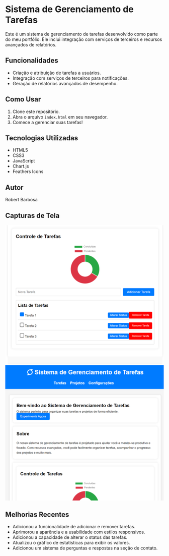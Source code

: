 # Sistema de Gerenciamento de Tarefas

Este é um sistema de gerenciamento de tarefas desenvolvido como parte do meu portfólio. Ele inclui integração com serviços de terceiros e recursos avançados de relatórios.

## Funcionalidades

- Criação e atribuição de tarefas a usuários.
- Integração com serviços de terceiros para notificações.
- Geração de relatórios avançados de desempenho.

## Como Usar

1. Clone este repositório.
2. Abra o arquivo `index.html` em seu navegador.
3. Comece a gerenciar suas tarefas!

## Tecnologias Utilizadas

- HTML5
- CSS3
- JavaScript
- Chart.js
- Feathers Icons

## Autor

Robert Barbosa

## Capturas de Tela

![Captura de Tela 1](screenshot1.png)
![Captura de Tela 2](screenshot2.png)

## Melhorias Recentes

- Adicionou a funcionalidade de adicionar e remover tarefas.
- Aprimorou a aparência e a usabilidade com estilos responsivos.
- Adicionou a capacidade de alterar o status das tarefas.
- Atualizou o gráfico de estatísticas para exibir os valores.
- Adicionou um sistema de perguntas e respostas na seção de contato.


